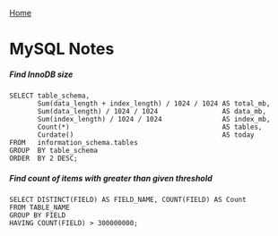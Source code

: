 <html><link rel="stylesheet" href="../css/air.css"></html>

[Home](../index.html)

# MySQL Notes

##### Find InnoDB size #####
```MySQL
SELECT table_schema, 
       Sum(data_length + index_length) / 1024 / 1024 AS total_mb, 
       Sum(data_length) / 1024 / 1024                AS data_mb, 
       Sum(index_length) / 1024 / 1024               AS index_mb, 
       Count(*)                                      AS tables, 
       Curdate()                                     AS today 
FROM   information_schema.tables 
GROUP  BY table_schema 
ORDER  BY 2 DESC; 
```

##### Find count of items with greater than given threshold

~~~MySql
SELECT DISTINCT(FIELD) AS FIELD_NAME, COUNT(FIELD) AS Count
FROM TABLE_NAME
GROUP BY FIELD
HAVING COUNT(FIELD) > 300000000;
~~~

